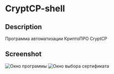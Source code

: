 
# CryptCP-shell
## Description
Программа автоматизации КриптоПРО CryptCP
## Screenshot
<img src="https://user-images.githubusercontent.com/29877074/100008291-d053df00-2dff-11eb-9f85-aebf4492c6e8.jpg" alt="Окно программы"> 
<img src="https://user-images.githubusercontent.com/29877074/100008940-ad75fa80-2e00-11eb-9cc8-cb09f466712a.jpg" alt="Окно выбора сертификата"> 
